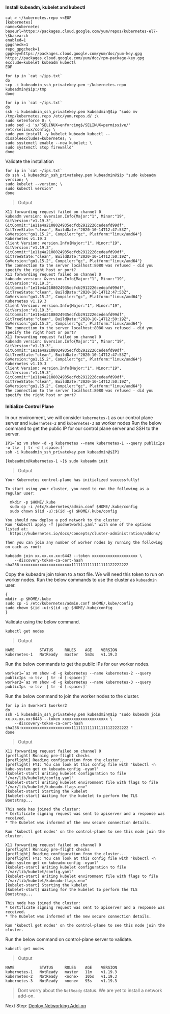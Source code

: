 #### Install kubeadm, kubelet and kubectl

```shell
cat > ~/kubernetes.repo <<EOF
[kubernetes]
name=Kubernetes
baseurl=https://packages.cloud.google.com/yum/repos/kubernetes-el7-\$basearch
enabled=1
gpgcheck=1
repo_gpgcheck=1
gpgkey=https://packages.cloud.google.com/yum/doc/yum-key.gpg https://packages.cloud.google.com/yum/doc/rpm-package-key.gpg
exclude=kubelet kubeadm kubectl
EOF
```
```shell
for ip in `cat ~/ips.txt`
do
scp -i kubeadmin_ssh_privatekey.pem ~/kubernetes.repo kubeadmin@$ip:/tmp
done
```
```shell
for ip in `cat ~/ips.txt`
do
ssh -i kubeadmin_ssh_privatekey.pem kubeadmin@$ip "sudo mv /tmp/kubernetes.repo /etc/yum.repos.d/ ;\
sudo setenforce 0; \
sudo sed -i 's/^SELINUX=enforcing$/SELINUX=permissive/' /etc/selinux/config; \
sudo yum install -y kubelet kubeadm kubectl --disableexcludes=kubernetes; \
sudo systemctl enable --now kubelet; \
sudo systemctl stop firewalld"
done
```
Validate the installation

```shell
for ip in `cat ~/ips.txt`
do ssh -i kubeadmin_ssh_privatekey.pem kubeadmin@$ip "sudo kubeadm version; \
sudo kubelet --version; \
sudo kubectl version"
done
```
> Output

```shell
X11 forwarding request failed on channel 0
kubeadm version: &version.Info{Major:"1", Minor:"19", GitVersion:"v1.19.3", GitCommit:"1e11e4a2108024935ecfcb2912226cedeafd99df", GitTreeState:"clean", BuildDate:"2020-10-14T12:47:53Z", GoVersion:"go1.15.2", Compiler:"gc", Platform:"linux/amd64"}
Kubernetes v1.19.3
Client Version: version.Info{Major:"1", Minor:"19", GitVersion:"v1.19.3", GitCommit:"1e11e4a2108024935ecfcb2912226cedeafd99df", GitTreeState:"clean", BuildDate:"2020-10-14T12:50:19Z", GoVersion:"go1.15.2", Compiler:"gc", Platform:"linux/amd64"}
The connection to the server localhost:8080 was refused - did you specify the right host or port?
X11 forwarding request failed on channel 0
kubeadm version: &version.Info{Major:"1", Minor:"19", GitVersion:"v1.19.3", GitCommit:"1e11e4a2108024935ecfcb2912226cedeafd99df", GitTreeState:"clean", BuildDate:"2020-10-14T12:47:53Z", GoVersion:"go1.15.2", Compiler:"gc", Platform:"linux/amd64"}
Kubernetes v1.19.3
Client Version: version.Info{Major:"1", Minor:"19", GitVersion:"v1.19.3", GitCommit:"1e11e4a2108024935ecfcb2912226cedeafd99df", GitTreeState:"clean", BuildDate:"2020-10-14T12:50:19Z", GoVersion:"go1.15.2", Compiler:"gc", Platform:"linux/amd64"}
The connection to the server localhost:8080 was refused - did you specify the right host or port?
X11 forwarding request failed on channel 0
kubeadm version: &version.Info{Major:"1", Minor:"19", GitVersion:"v1.19.3", GitCommit:"1e11e4a2108024935ecfcb2912226cedeafd99df", GitTreeState:"clean", BuildDate:"2020-10-14T12:47:53Z", GoVersion:"go1.15.2", Compiler:"gc", Platform:"linux/amd64"}
Kubernetes v1.19.3
Client Version: version.Info{Major:"1", Minor:"19", GitVersion:"v1.19.3", GitCommit:"1e11e4a2108024935ecfcb2912226cedeafd99df", GitTreeState:"clean", BuildDate:"2020-10-14T12:50:19Z", GoVersion:"go1.15.2", Compiler:"gc", Platform:"linux/amd64"}
The connection to the server localhost:8080 was refused - did you specify the right host or port?
```

#### Initialize Control Plane

In our environment, we will consider ```kubernetes-1``` as our control plane server and ```kubernetes-2``` and ```kubernetes-3``` as worker nodes
Run the below command to get the public IP for our control plane server and SSH to the server.

```shell
IP1=`az vm show -d -g kubernetes --name kubernetes-1 --query publicIps -o tsv  | tr -d [:space:]`
ssh -i kubeadmin_ssh_privatekey.pem kubeadmin@$IP1
```

```shell
[kubeadmin@kubernetes-1 ~]$ sudo kubeadm init
```
> Output

```shell
Your Kubernetes control-plane has initialized successfully!

To start using your cluster, you need to run the following as a regular user:

  mkdir -p $HOME/.kube
  sudo cp -i /etc/kubernetes/admin.conf $HOME/.kube/config
  sudo chown $(id -u):$(id -g) $HOME/.kube/config

You should now deploy a pod network to the cluster.
Run "kubectl apply -f [podnetwork].yaml" with one of the options listed at:
  https://kubernetes.io/docs/concepts/cluster-administration/addons/

Then you can join any number of worker nodes by running the following on each as root:

kubeadm join xx.xx.xx.xx:6443 --token xxxxxxxxxxxxxxxxxxxx \
    --discovery-token-ca-cert-hash sha256:xxxxxxxxxxxxxxxxxxxxxx1111111111111111122222222
```

Copy the kubeadm join token to a text file. We will need this token to run on worker nodes.
Run the below commands to use the cluster as ```kubeadmin``` user.

```shell
{
mkdir -p $HOME/.kube
sudo cp -i /etc/kubernetes/admin.conf $HOME/.kube/config
sudo chown $(id -u):$(id -g) $HOME/.kube/config
}
```

Validate using the below command.

```shell
kubectl get nodes
```
> Output

```shell
NAME           STATUS     ROLES    AGE    VERSION
kubernetes-1   NotReady   master   5m3s   v1.19.3
```

Run the below commands to get the public IPs for our worker nodes.

```shell
worker1=`az vm show -d -g kubernetes --name kubernetes-2 --query publicIps -o tsv  | tr -d [:space:]`
worker2=`az vm show -d -g kubernetes --name kubernetes-3 --query publicIps -o tsv  | tr -d [:space:]`
```

Run the below command to join the worker nodes to the cluster.

```shell
for ip in $worker1 $worker2
do
ssh -i kubeadmin_ssh_privatekey.pem kubeadmin@$ip "sudo kubeadm join xx.xx.xx.xx:6443 --token xxxxxxxxxxxxxxxxxxxx \
    --discovery-token-ca-cert-hash sha256:xxxxxxxxxxxxxxxxxxxxxx1111111111111111122222222 "
done
```
> Output

```shell
X11 forwarding request failed on channel 0
[preflight] Running pre-flight checks
[preflight] Reading configuration from the cluster...
[preflight] FYI: You can look at this config file with 'kubectl -n kube-system get cm kubeadm-config -oyaml'
[kubelet-start] Writing kubelet configuration to file "/var/lib/kubelet/config.yaml"
[kubelet-start] Writing kubelet environment file with flags to file "/var/lib/kubelet/kubeadm-flags.env"
[kubelet-start] Starting the kubelet
[kubelet-start] Waiting for the kubelet to perform the TLS Bootstrap...

This node has joined the cluster:
* Certificate signing request was sent to apiserver and a response was received.
* The Kubelet was informed of the new secure connection details.

Run 'kubectl get nodes' on the control-plane to see this node join the cluster.

X11 forwarding request failed on channel 0
[preflight] Running pre-flight checks
[preflight] Reading configuration from the cluster...
[preflight] FYI: You can look at this config file with 'kubectl -n kube-system get cm kubeadm-config -oyaml'
[kubelet-start] Writing kubelet configuration to file "/var/lib/kubelet/config.yaml"
[kubelet-start] Writing kubelet environment file with flags to file "/var/lib/kubelet/kubeadm-flags.env"
[kubelet-start] Starting the kubelet
[kubelet-start] Waiting for the kubelet to perform the TLS Bootstrap...

This node has joined the cluster:
* Certificate signing request was sent to apiserver and a response was received.
* The Kubelet was informed of the new secure connection details.

Run 'kubectl get nodes' on the control-plane to see this node join the cluster.
```

Run the below command on control-plane server to validate.

```shell
kubectl get nodes
```
> Output

```shell
NAME           STATUS     ROLES    AGE    VERSION
kubernetes-1   NotReady   master   11m    v1.19.3
kubernetes-2   NotReady   <none>   105s   v1.19.3
kubernetes-3   NotReady   <none>   95s    v1.19.3
```
> Dont worry about the ```NotReady``` status. We are yet to install a network add-on.

Next Step: [Deploy Networking Add-on](04-Deploy-network-add-on.md)

